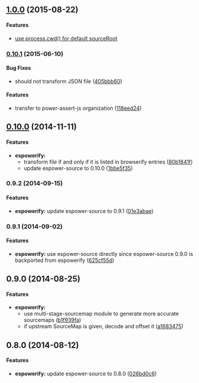 ## [1.0.0](https://github.com/power-assert-js/espowerify/releases/tag/v1.0.0) (2015-08-22)


#### Features

* [use process.cwd() for default sourceRoot](https://github.com/power-assert-js/espowerify/pull/8)


### [0.10.1](https://github.com/power-assert-js/espowerify/releases/tag/v0.10.1) (2015-06-10)


#### Bug Fixes

* should not transform JSON file ([405bbb60](https://github.com/power-assert-js/espowerify/commit/405bbb6012744b91955363cd3785eae42772d949))


#### Features

* transfer to power-assert-js organization ([118eed24](https://github.com/power-assert-js/espowerify/commit/118eed242c9bc672494a47012a81ec390297fce4))


## [0.10.0](https://github.com/power-assert-js/espowerify/releases/tag/v0.10.0) (2014-11-11)


#### Features

* **espowerify:**
  * transform file if and only if it is listed in browserify entries ([80b1841f](https://github.com/power-assert-js/espowerify/commit/80b1841f02caf9ceac418aa3c69647f6ab8c4029))
  * update espower-source to 0.10.0 ([1bbe5f35](https://github.com/power-assert-js/espowerify/commit/1bbe5f355a57c75f2bd56c38232f0a7d8614060e))


### 0.9.2 (2014-09-15)


#### Features

* **espowerify:** update espower-source to 0.9.1 ([01e3abae](https://github.com/power-assert-js/espowerify/commit/01e3abae68ed3c4801de6d2198f276a9cd7390b3))


### 0.9.1 (2014-09-02)


#### Features

* **espowerify:** use espower-source directly since espower-source 0.9.0 is backported from espowerify ([625cf55d](https://github.com/power-assert-js/espowerify/commit/625cf55d5b73893f4babd00c07489590ef786be0))


## 0.9.0 (2014-08-25)


#### Features

* **espowerify:**
  * use multi-stage-sourcemap module to generate more accurate sourcemaps ([b1f939fa](https://github.com/power-assert-js/espowerify/commit/b1f939faa84be7f4fde82313b2257042b336d25c))
  * if upstream SourceMap is given, decode and offset it ([a1683475](https://github.com/power-assert-js/espowerify/commit/a1683475a588b0a5b0aee040f23dfb04ad902b11))


## 0.8.0 (2014-08-12)


#### Features

* **espowerify:** update espower-source to 0.8.0 ([026bd0c6](https://github.com/power-assert-js/espowerify/commit/026bd0c6e2d1200084051612dc262ab5509a5652))
